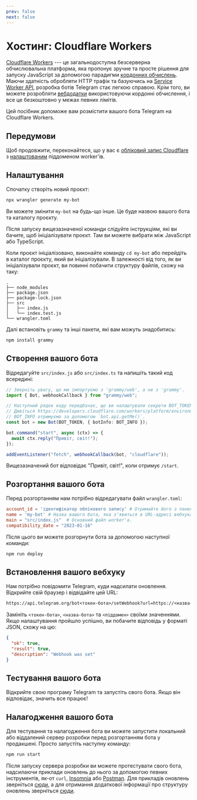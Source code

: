 ```yaml
---
prev: false
next: false
---
```


# Хостинг: Cloudflare Workers

[Cloudflare Workers](https://workers.cloudflare.com/) --- це загальнодоступна безсерверна обчислювальна платформа, яка пропонує зручне та просте рішення для запуску JavaScript за допомогою парадигми [кордонних обчислень](https://uk.wikipedia.org/wiki/Кордонні_обчислення).
Маючи здатність обробляти HTTP трафік та базуючись на [Service Worker API](https://developer.mozilla.org/en-US/docs/Web/API/Service_Worker_API), розробка ботів Telegram стає легкою справою.
Крім того, ви можете розробляти [вебдодатки](https://core.telegram.org/bots/webapps) використовуючи кордонні обчислення, і все це безкоштовно у межах певних лімітів.

Цей посібник допоможе вам розмістити вашого бота Telegram на Cloudflare Workers.

## Передумови

Щоб продовжити, переконайтеся, що у вас є [обліковий запис Cloudflare](https://dash.cloudflare.com/login) з [налаштованим](https://dash.cloudflare.com/?account=workers) піддоменом worker'ів.

## Налаштування

Спочатку створіть новий проєкт:

```sh
npx wrangler generate my-bot
```

Ви можете змінити `my-bot` на будь-що інше.
Це буде назвою вашого бота та каталогу проєкту.

Після запуску вищезазначеної команди слідуйте інструкціям, які ви бачите, щоб ініціалізувати проєкт.
Там ви можете вибрати між JavaScript або TypeScript.

Коли проєкт ініціалізовано, виконайте команду `cd my-bot` або перейдіть в каталог проєкту, який ви ініціалізували.
В залежності від того, як ви ініціалізували проєкт, ви повинні побачити структуру файлів, схожу на таку:

```asciiart:no-line-numbers
.
├── node_modules
├── package.json
├── package-lock.json
├── src
│   ├── index.js
│   └── index.test.js
└── wrangler.toml
```

Далі встановіть `grammy` та інші пакети, які вам можуть знадобитись:

```sh
npm install grammy
```

## Створення вашого бота

Відредагуйте `src/index.js` або `src/index.ts` та напишіть такий код всередині:

```ts
// Зверніть увагу, що ми імпортуємо з 'grammy/web', а не з 'grammy'.
import { Bot, webhookCallback } from "grammy/web";

// Наступний рядок коду передбачає, що ви налаштували секрети BOT_TOKEN та BOT_INFO.
// Дивіться https://developers.cloudflare.com/workers/platform/environment-variables/#secrets-on-deployed-workers
// BOT_INFO отримуємо за допомогою `bot.api.getMe()`.
const bot = new Bot(BOT_TOKEN, { botInfo: BOT_INFO });

bot.command("start", async (ctx) => {
  await ctx.reply("Привіт, світ!");
});

addEventListener("fetch", webhookCallback(bot, "cloudflare"));
```

Вищезазначений бот відповідає "Привіт, світ!", коли отримує `/start`.

## Розгортання вашого бота

Перед розгортанням нам потрібно відредагувати файл `wrangler.toml`:

```toml
account_id = 'ідентифікатор облікового запису' # Отримайте його з панелі керування Cloudflare.
name = 'my-bot' # Назва вашого бота, яка зʼявиться в URL-адресі вебхука: https://my-bot.my-subdomain.workers.dev
main = "src/index.js"  # Основний файл worker'а.
compatibility_date = "2023-01-16"
```

Після цього ви можете розгорнути бота за допомогою наступної команди:

```sh
npm run deploy
```

## Встановлення вашого вебхуку

Нам потрібно повідомити Telegram, куди надсилати оновлення.
Відкрийте свій браузер і відвідайте цей URL:

```txt
https://api.telegram.org/bot<токен-бота>/setWebhook?url=https://<назва-бота>.<піддомен>.workers.dev/
```

Замініть `<токен-бота>`, `<назва-бота>` та `<піддомен>` своїми значеннями.
Якщо налаштування пройшло успішно, ви побачите відповідь у форматі JSON, схожу на цю:

```json
{
  "ok": true,
  "result": true,
  "description": "Webhook was set"
}
```

## Тестування вашого бота

Відкрийте свою програму Telegram та запустіть свого бота.
Якщо він відповідає, значить все працює!

## Налагодження вашого бота

Для тестування та налагодження бота ви можете запустити локальний або віддалений сервер розробки перед розгортанням бота у продакшені.
Просто запустіть наступну команду:

```sh
npm run start
```

Після запуску сервера розробки ви можете протестувати свого бота, надсилаючи приклади оновлень до нього за допомогою певних інструментів, як-от `curl`, [Insomnia](https://insomnia.rest) або [Postman](https://postman.com).
Для прикладів оновлень зверніться [сюди](https://core.telegram.org/bots/webhooks#testing-your-bot-with-updates), а для отримання додаткової інформації про структуру оновлень зверніться [сюди](https://core.telegram.org/bots/api#update).

